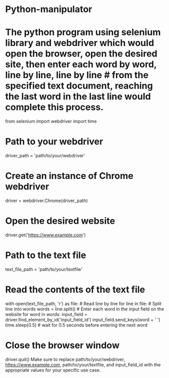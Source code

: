 # Python-manipulator
# The python program using selenium library and webdriver which would open the browser, open the desired site, then enter each word by word, line by line, line by line # from the specified text document, reaching the last word in the last line would complete this process.

from selenium import webdriver
import time

# Path to your webdriver
driver_path = 'path/to/your/webdriver'

# Create an instance of Chrome webdriver
driver = webdriver.Chrome(driver_path)

# Open the desired website
driver.get('https://www.example.com')

# Path to the text file
text_file_path = 'path/to/your/textfile'

# Read the contents of the text file
with open(text_file_path, 'r') as file:
    # Read line by line
    for line in file:
        # Split line into words
        words = line.split()
        # Enter each word in the input field on the website
        for word in words:
            input_field = driver.find_element_by_id('input_field_id')
            input_field.send_keys(word + ' ')
            time.sleep(0.5) # wait for 0.5 seconds before entering the next word

# Close the browser window
driver.quit()
Make sure to replace path/to/your/webdriver, https://www.example.com, path/to/your/textfile, and input_field_id with the appropriate values for your specific use case.
